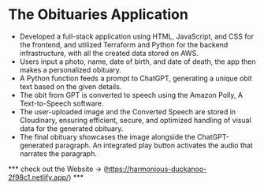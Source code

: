 
# The Obituaries Application

* Developed a full-stack application using HTML, JavaScript, and CSS for the frontend, and utilized Terraform and Python for the backend infrastructure, with all the created data stored on AWS.
* Users input a photo, name, date of birth, and date of death, the app then makes a personalized obituary.
* A Python function feeds a prompt to ChatGPT, generating a unique obit text based on the given details.
* The obit from GPT is converted to speech using the Amazon Polly, A Text-to-Speech software.
* The user-uploaded image and the Converted Speech are stored in Cloudinary, ensuring efficient, secure, and optimized handling of visual data for the generated obituary.
* The final obituary showcases the image alongside the ChatGPT-generated paragraph. An integrated play button activates the audio that narrates the paragraph.

*** check out the Website -> (https://harmonious-duckanoo-2f98c1.netlify.app/) ***
